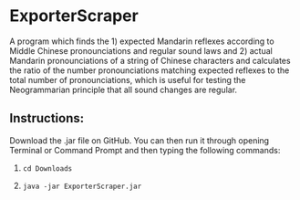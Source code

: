 # ExporterScraper

A program which finds the 1) expected Mandarin reflexes according to Middle Chinese pronounciations and regular sound laws and 2) actual Mandarin pronounciations of a string of Chinese characters and calculates the ratio of the number pronounciations matching expected reflexes to the total number of pronounciations, which is useful for testing the Neogrammarian principle that all sound changes are regular.

## Instructions:

Download the .jar file on GitHub. You can then run it through opening Terminal or Command Prompt and then typing the following commands:

1. `cd Downloads`

2. `java -jar ExporterScraper.jar`
